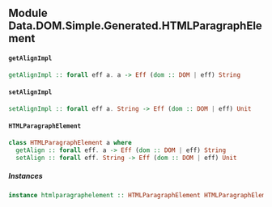 ## Module Data.DOM.Simple.Generated.HTMLParagraphElement

#### `getAlignImpl`

``` purescript
getAlignImpl :: forall eff a. a -> Eff (dom :: DOM | eff) String
```

#### `setAlignImpl`

``` purescript
setAlignImpl :: forall eff a. String -> Eff (dom :: DOM | eff) Unit
```

#### `HTMLParagraphElement`

``` purescript
class HTMLParagraphElement a where
  getAlign :: forall eff. a -> Eff (dom :: DOM | eff) String
  setAlign :: forall eff. String -> Eff (dom :: DOM | eff) Unit
```

##### Instances
``` purescript
instance htmlparagraphelement :: HTMLParagraphElement HTMLParagraphElement
```


